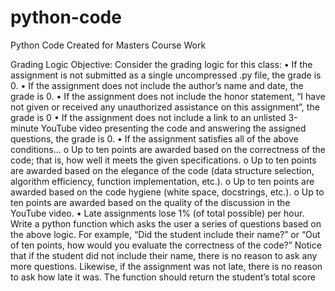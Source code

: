 # python-code
Python Code Created for Masters Course Work

Grading Logic Objective:
Consider the grading logic for this class:
• If the assignment is not submitted as a single uncompressed .py file, the grade is 0.
• If the assignment does not include the author’s name and date, the grade is 0.
• If the assignment does not include the honor statement, “I have not given or received any
unauthorized assistance on this assignment”, the grade is 0
• If the assignment does not include a link to an unlisted 3-minute YouTube video presenting the
code and answering the assigned questions, the grade is 0.
• If the assignment satisfies all of the above conditions…
o Up to ten points are awarded based on the correctness of the code; that is, how well it
meets the given specifications.
o Up to ten points are awarded based on the elegance of the code (data structure selection,
algorithm efficiency, function implementation, etc.).
o Up to ten points are awarded based on the code hygiene (white space, docstrings, etc.).
o Up to ten points are awarded based on the quality of the discussion in the YouTube video.
• Late assignments lose 1% (of total possible) per hour.
Write a python function which asks the user a series of questions based on the above logic. For example,
“Did the student include their name?” or “Out of ten points, how would you evaluate the correctness of
the code?”
Notice that if the student did not include their name, there is no reason to ask any more questions.
Likewise, if the assignment was not late, there is no reason to ask how late it was.
The function should return the student’s total score

